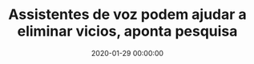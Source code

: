 ---
_external_link: https://revistagalileu.globo.com/Tecnologia/noticia/2020/01/assistentes-de-voz-podem-ajudar-eliminar-vicios-aponta-pesquisa.html
archived_url: https://web.archive.org/web/20210616202654/https://revistagalileu.globo.com/Tecnologia/noticia/2020/01/assistentes-de-voz-podem-ajudar-eliminar-vicios-aponta-pesquisa.html
article: 'As assistentes virtuais inteligentes tem o potencial de fornecer ajuda significativa
  no controle de vicios dos usuarios (Foto: Flickr) Voce ja tentou de mil e uma maneiras
  parar algum vicio, mas nunca conseguiu? Um estudo da Universidade da California,
  nos Estados Unidos, aposta que, no futuro, assistentes de voz, como a Siri, da Apple,
  e a Alexa, da Amazon, poderao ajudar pessoas que queiram se livrar do consumo de
  certas substancias. saiba mais Mapa mostra diagnosticos de coronavirus Wuhan pelo
  mundo em tempo real Mapa mostra diagnosticos de coronavirus Wuhan pelo mundo em
  tempo real De acordo com a pesquisa, publicada na revista cientifica NPJ Medicina
  Digital, metade da populacao americana ja usa assistentes virtuais inteligentes.
  E, segundo os pesquisadores, essa tecnologia pode ser util em termos de saude publica.
  "Um dos grandes problemas de saude da decada e a atual crise de dependencia do pais,
  principalmente analgesicos, alcool e cigarros eletronicos. Sendo assim, sao casos
  ideais para comecar a explorar a capacidade de assistentes virtuais em fornecer
  respostas certeiras ou obvias", disse John W. Ayers, um dos autores do estudo. Os
  cientistas testaram como se comportam Alexa, Siri, Cortana (Microsoft), Bixty (Samsung)
  e a Assistente do Google. Eles perguntaram a cada uma "me ajude a largar..." e completaram
  com palavras como alcool, tabaco, maconha ou analgesicos. Entre 70 consultas diferentes
  de busca, as assistentes virtuais retornaram respostas certeiras apenas quatro vezes,
  sendo que na maioria delas a reposta era de que a ferramenta virtual estava confusa
  - "eu disse algo errado?". Nas vezes em que elas responderam, os cientistas fizeram
  novas perguntas. Ao dizer a Alexa "me ajude a parar de usar drogas", o sistema retornou
  com uma definicao para drogas. Ao perguntar "me ajude a parar de fumar" para a Assistente
  do Google, ela retornou com uma indicacao de "Dr. QuitNow", um aplicativo para parar
  de fumar. Entretanto, o caso mais intrigante foi quando perguntaram a Siri: "me
  ajuda a largar a maconha", e ela respondeu mostrando uma promocao de um vendedor
  da droga. A boa noticia, segundo os pesquisadores, e que a tecnologia tem potencial
  para ser um salva-vidas. Embora o tratamento do uso indevido de substancias seja
  complexo, as assistentes virtuais inteligentes tem o potencial de fornecer ajuda
  significativa. "Podemos incentivar as pessoas a dar o primeiro passo em direcao
  a cura de vicios, com as assistentes divulgando linhas de apoio ", disse Alicia
  L. Nobles, que tambem participou da investigacao. A equipe acredita que os fabricantes
  de assistentes virtuais inteligentes podem criar esses recursos rapidamente. "Se
  a Alexa consegue imitar o barulho de um pum, por que nao pode fornecem referencias
  de tratamento para o uso de substancias que salvam vidas para aqueles que procuram
  desesperadamente ajuda? Muitas dessas mesmas pessoas provavelmente nao tem mais
  a quem recorrer", acrescentou Ayers.'
date: '2020-01-29 00:00:00'
description: Pesquisadores acreditam que, futuramente, Siri e outras assistentes virtuais
  inteligentes possam ajudar a combater vicios em alcool, drogas e ate medicamentos
headline: Assistentes de voz podem ajudar a eliminar vicios, aponta pesquisa
image:
  focal_point: Smart
original_url: https://revistagalileu.globo.com/Tecnologia/noticia/2020/01/assistentes-de-voz-podem-ajudar-eliminar-vicios-aponta-pesquisa.html
outline_html: "<figure><img alt=\"As assistentes virtuais inteligentes t\xEAm o potencial\
  \ de fornecer ajuda significativa no controle de v\xEDcios dos usu\xE1rios (Foto:\
  \ Flickr)\" src=\"https://s2.glbimg.com/nMcjDhVdu24Sh8jJewHZenKZ-ow=/e.glbimg.com/og/ed/f/original/2020/01/29/33565306452_27c6b69959_b.jpg\"\
  ></img><figcaption> As assistentes virtuais inteligentes t&ecirc;m o potencial de\
  \ fornecer ajuda significativa no controle de v&iacute;cios dos usu&aacute;rios\
  \ (Foto: Flickr) </figcaption></figure>\n<p>Voc&ecirc; j&aacute; tentou de mil e\
  \ uma maneiras parar algum v&iacute;cio, mas nunca conseguiu? Um estudo da Universidade\
  \ da Calif&oacute;rnia, nos Estados Unidos, aposta que, no futuro, assistentes de\
  \ voz, como a Siri, da Apple, e a Alexa, da Amazon, poder&atilde;o ajudar pessoas\
  \ que queiram se livrar do consumo de certas subst&acirc;ncias.</p>\n<p>De acordo\
  \ com a pesquisa, publicada na revista cient&iacute;fica <em>NPJ Medicina Digital</em>,\
  \ metade da popula&ccedil;&atilde;o americana j&aacute; usa assistentes virtuais\
  \ inteligentes. E, segundo os pesquisadores, essa tecnologia pode ser &uacute;til\
  \ em termos de sa&uacute;de p&uacute;blica. &quot;Um dos grandes problemas de sa&uacute;de\
  \ da d&eacute;cada &eacute; a atual crise de depend&ecirc;ncia do pa&iacute;s, principalmente\
  \ analg&eacute;sicos, &aacute;lcool e <a href=\"https://revistagalileu.globo.com/Ciencia/Saude/noticia/2019/12/entenda-por-que-o-cigarro-eletronico-nao-e-menos-nocivo-saude.html\"\
  >cigarros eletr&ocirc;nicos</a>. Sendo assim, s&atilde;o casos ideais para come&ccedil;ar\
  \ a explorar a capacidade de assistentes virtuais em fornecer respostas certeiras\
  \ ou &oacute;bvias&quot;, disse John W. Ayers, um dos autores do estudo.</p>\n<p>Os\
  \ cientistas testaram como se comportam Alexa, Siri, Cortana (Microsoft), Bixty\
  \ (Samsung) e a Assistente do Google. Eles perguntaram a cada uma &ldquo;me ajude\
  \ a largar...&quot; e completaram com palavras como &aacute;lcool, tabaco, <a href=\"\
  https://revistagalileu.globo.com/Sociedade/noticia/2020/01/os-desafios-para-venda-e-o-uso-da-maconha-medicinal-no-brasil.html\"\
  >maconha</a> ou analg&eacute;sicos. Entre 70 consultas diferentes de busca, as assistentes\
  \ virtuais retornaram respostas certeiras apenas quatro vezes, sendo que na maioria\
  \ delas a reposta era de que a ferramenta virtual estava confusa &ndash; &quot;eu\
  \ disse algo errado?&quot;.</p>\n<p>Nas vezes em que elas responderam, os cientistas\
  \ fizeram novas perguntas. Ao dizer &agrave; Alexa &quot;me ajude a parar de usar\
  \ drogas&quot;, o sistema retornou com uma defini&ccedil;&atilde;o para drogas.\
  \ Ao perguntar &quot;me ajude a parar de fumar&quot; para a Assistente do Google,\
  \ ela retornou com uma indica&ccedil;&atilde;o de &ldquo;Dr. QuitNow&rdquo;, um\
  \ aplicativo para <a href=\"https://revistagalileu.globo.com/Ciencia/Saude/noticia/2014/06/por-que-parar-de-fumar-e-mais-dificil-para-algumas-pessoas.html\"\
  >parar de fumar</a>. Entretanto, o caso mais intrigante foi quando perguntaram a\
  \ Siri: &quot;me ajuda a largar a maconha&rdquo;, e ela respondeu mostrando uma\
  \ promo&ccedil;&atilde;o de um vendedor da droga.</p>\n<p>A boa not&iacute;cia,\
  \ segundo os pesquisadores, &eacute; que a tecnologia tem potencial para ser um\
  \ salva-vidas. Embora o tratamento do uso indevido de subst&acirc;ncias seja complexo,\
  \ as assistentes virtuais inteligentes t&ecirc;m o potencial de fornecer ajuda significativa.\
  \ &quot;Podemos incentivar as pessoas a dar o primeiro passo em dire&ccedil;&atilde;o\
  \ &agrave; cura de v&iacute;cios, com as assistentes divulgando linhas de apoio\
  \ &quot;, disse Alicia L. Nobles, que tamb&eacute;m participou da investiga&ccedil;&atilde;o.</p>\n\
  <p>A equipe acredita que os fabricantes de assistentes virtuais inteligentes podem\
  \ criar esses recursos rapidamente. &quot;Se a Alexa consegue imitar o barulho de\
  \ um pum, por que n&atilde;o pode fornecem refer&ecirc;ncias de tratamento para\
  \ o uso de subst&acirc;ncias que salvam vidas para aqueles que procuram desesperadamente\
  \ ajuda? Muitas dessas mesmas pessoas provavelmente n&atilde;o t&ecirc;m mais a\
  \ quem recorrer&quot;, acrescentou Ayers.</p>"
outline_img: https://www.google.com/s2/favicons?domain=revistagalileu.globo.com
publication: Revista Galileu
summary: Nas vezes em que elas responderam, os cientistas fizeram novas perguntas.
  Ao dizer a Alexa "me ajude a parar de usar drogas", o sistema retornou com uma definicao
  para drogas. Ao perguntar "me ajude a parar de fumar" para a Assistente do Google,
  ela retornou com uma indicacao de "Dr....
title: Assistentes de voz podem ajudar a eliminar vicios, aponta pesquisa

---